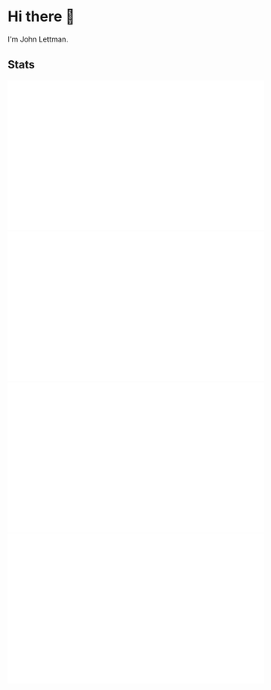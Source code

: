 # Hi there 👋
I'm John Lettman.

## Stats
![](https://raw.githubusercontent.com/johnlettman/github-stats/master/generated/overview.svg#gh-dark-mode-only)
![](https://raw.githubusercontent.com/johnlettman/github-stats/master/generated/overview.svg#gh-light-mode-only)
![](https://raw.githubusercontent.com/johnlettman/github-stats/master/generated/languages.svg#gh-dark-mode-only)
![](https://raw.githubusercontent.com/johnlettman/github-stats/master/generated/languages.svg#gh-light-mode-only)

